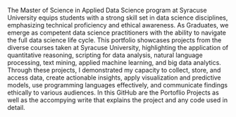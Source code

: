 The Master of Science in Applied Data Science program at Syracuse University equips students with a strong skill set in data science disciplines, emphasizing technical proficiency and ethical awareness. 
As Graduates, we emerge as competent data science practitioners with the ability to navigate the full data science life cycle. 
This portfolio showcases projects from the diverse courses taken at Syracuse University, highlighting the application of quantitative reasoning, scripting for data analysis, natural language processing, text mining, applied machine learning, and big data analytics. 
Through these projects, I demonstrated my capacity to collect, store, and access data, create actionable insights, apply visualization and predictive models, use programming languages effectively, and communicate findings ethically to various audiences.
In this GitHub are the Portoflio Projects as well as the accompying write that explains the project and any code used in detail. 
